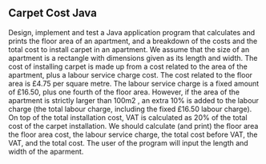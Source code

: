 ## Carpet Cost Java
Design, implement and test a Java application program that calculates and prints the floor area of an apartment, and a breakdown of the costs and the total cost to install carpet in an apartment. We assume that the size of an apartment is a rectangle with dimensions given as its length and width. The cost of installing carpet is made up from a cost related to the area of the apartment, plus a labour service charge cost. The cost related to the floor area is £4.75 per square metre. The labour service charge is a fixed amount of £16.50, plus one fourth of the floor area. However, if the area of the apartment is strictly larger than 100m2 , an extra 10% is added to the labour charge (the total labour charge, including the fixed £16.50 labour charge). On top of the total installation cost, VAT is calculated as 20% of the total cost of the carpet installation. We should calculate (and print) the floor area the floor area cost, the labour service charge, the total cost before VAT, the VAT, and the total cost. The user of the program will input the length and width of the aparment.